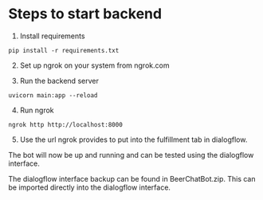 # Steps to start backend

1. Install requirements
```
pip install -r requirements.txt
```

2. Set up ngrok on your system from ngrok.com

3. Run the backend server
```
uvicorn main:app --reload
```

4. Run ngrok
```
ngrok http http://localhost:8000
```
5. Use the url ngrok provides to put into the fulfillment tab in dialogflow.

The bot will now be up and running and can be tested using the dialogflow interface.

The dialogflow interface backup can be found in BeerChatBot.zip. This can be imported directly into the dialogflow interface.
